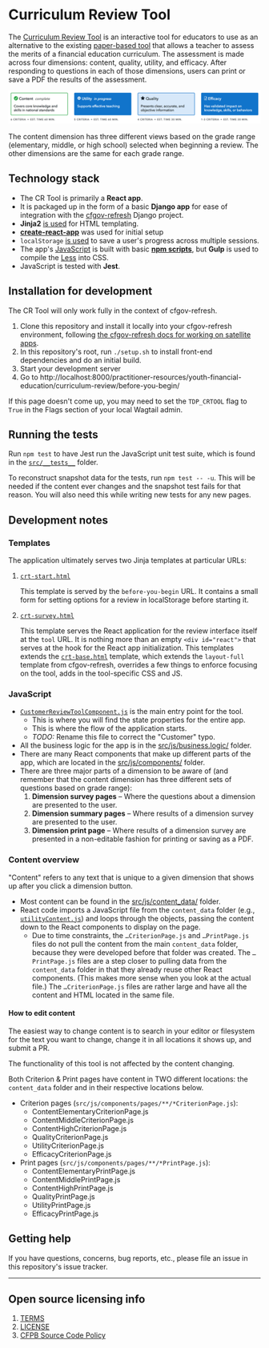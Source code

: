 # Curriculum Review Tool

The [Curriculum Review Tool](https://www.consumerfinance.gov/practitioner-resources/youth-financial-education/curriculum-review/tool/) is an interactive tool for educators to use as an alternative to the existing [paper-based tool](https://files.consumerfinance.gov/f/documents/cfpb_youth-financial-education-curriculum-review-tool.pdf) that allows a teacher to assess the merits of a financial education curriculum.  The assessment is made across four dimensions: content, quality, utility, and efficacy. After responding to questions in each of those dimensions, users can print or save a PDF the results of the assessment.

![Screenshot of the tool's navigation bar showing the four dimensions](DimensionButtons.png)

The content dimension has three different views based on the grade range (elementary, middle, or high school) selected when beginning a review. The other dimensions are the same for each grade range.


## Technology stack

- The CR Tool is primarily a **React app**.
- It is packaged up in the form of a basic **Django app** for ease of integration with the [cfgov-refresh](https://github.com/cfpb/cfgov-refresh) Django project.
- **Jinja2** [is used](crtool/jinja2/crtool/) for HTML templating.
- [**create-react-app**](https://github.com/facebook/create-react-app) was used for initial setup
- `localStorage` [is used](src/js/business.logic/repository.js) to save a user's progress across multiple sessions.
- The app's [JavaScript](src/) is built with basic [**npm scripts**](package.json#L18-L23), but **Gulp** is used to compile the [Less](crtool/css/) into CSS.
- JavaScript is tested with **Jest**.


## Installation for development

The CR Tool will only work fully in the context of cfgov-refresh.

1. Clone this repository and install it locally into your cfgov-refresh environment, following [the cfgov-refresh docs for working on satellite apps](https://cfpb.github.io/cfgov-refresh/related-projects/#developing-python-packages-with-cfgov-refresh).
1. In this repository's root, run `./setup.sh` to install front-end dependencies and do an initial build.
1. Start your development server
1. Go to http://localhost:8000/practitioner-resources/youth-financial-education/curriculum-review/before-you-begin/

If this page doesn't come up, you may need to set the `TDP_CRTOOL` flag to `True` in the Flags section of your local Wagtail admin.


## Running the tests

Run `npm test` to have Jest run the JavaScript unit test suite, which is found in the [`src/__tests__`](src/__tests__) folder.

To reconstruct snapshot data for the tests, run `npm test -- -u`. This will be needed if the content ever changes and the snapshot test fails for that reason. You will also need this while writing new tests for any new pages.


## Development notes

### Templates

The application ultimately serves two Jinja templates at particular URLs:

1. [`crt-start.html`](crtool/jinja2/crtool/crt-start.html)

   This template is served by the `before-you-begin` URL. It contains a small form for setting options for a review in localStorage before starting it.
2. [`crt-survey.html`](crtool/jinja2/crtool/crt-survey.html)

   This template serves the React application for the review interface itself at the `tool` URL. It is nothing more than an empty `<div id="react">` that serves at the hook for the React app initialization.
   This templates extends the [`crt-base.html`](crtool/jinja2/crtool/crt-base.html) template, which extends the `layout-full` template from cfgov-refresh, overrides a few things to enforce focusing on the tool, adds in the tool-specific CSS and JS.

### JavaScript

- [`CustomerReviewToolComponent.js`](src/js/components/CustomerReviewToolComponent.js) is the main entry point for the tool.
  - This is where you will find the state properties for the entire app.
  - This is where the flow of the application starts.
  - _TODO:_ Rename this file to correct the "Customer" typo.
- All the business logic for the app is in the [src/js/business.logic/](src/js/business.logic/) folder.
- There are many React components that make up different parts of the app, which are located in the [src/js/components/](src/js/components/) folder.
- There are three major parts of a dimension to be aware of (and remember that the content dimension has three different sets of questions based on grade range):
  1. **Dimension survey pages** – Where the questions about a dimension are presented to the user.
  2. **Dimension summary pages** – Where results of a dimension survey are presented to the user.
  3. **Dimension print page** – Where results of a dimension survey are presented in a non-editable fashion for printing or saving as a PDF.

### Content overview

"Content" refers to any text that is unique to a given dimension that shows up after you click a dimension button.

- Most content can be found in the [src/js/content_data/](src/js/content_data/) folder.
- React code imports a JavaScript file from the `content_data` folder (e.g., [`utilityContent.js`](src/js/content_data/utilityContent.js)) and loops through the objects, passing the content down to the React components to display on the page.
  - Due to time constraints, the `…CriterionPage.js` and `…PrintPage.js` files do not pull the content from the main `content_data` folder, because they were developed before that folder was created. The `…PrintPage.js` files are a step closer to pulling data from the `content_data` folder in that they already reuse other React components. (This makes more sense when you look at the actual file.) The `…CriterionPage.js` files are rather large and have all the content and HTML located in the same file.

#### How to edit content

The easiest way to change content is to search in your editor or filesystem for the text you want to change, change it in all locations it shows up, and submit a PR.

The functionality of this tool is not affected by the content changing.

Both Criterion & Print pages have content in TWO different locations: the `content_data` folder and in their respective locations below.
- Criterion pages (`src/js/components/pages/**/*CriterionPage.js`):
  - ContentElementaryCriterionPage.js
  - ContentMiddleCriterionPage.js
  - ContentHighCriterionPage.js
  - QualityCriterionPage.js
  - UtilityCriterionPage.js
  - EfficacyCriterionPage.js
- Print pages (`src/js/components/pages/**/*PrintPage.js`):
  - ContentElementaryPrintPage.js
  - ContentMiddlePrintPage.js
  - ContentHighPrintPage.js
  - QualityPrintPage.js
  - UtilityPrintPage.js
  - EfficacyPrintPage.js


## Getting help

If you have questions, concerns, bug reports, etc., please file an issue in this repository's issue tracker.


----

## Open source licensing info
1. [TERMS](TERMS.md)
2. [LICENSE](LICENSE)
3. [CFPB Source Code Policy](https://github.com/cfpb/source-code-policy/)
